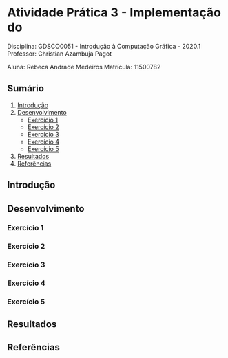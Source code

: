 # Atividade Prática 3 - Implementação do 

Disciplina: GDSCO0051 - Introdução à Computação Gráfica - 2020.1
Professor: Christian Azambuja Pagot

Aluna: Rebeca Andrade Medeiros
Matrícula: 11500782

## Sumário

1. [Introdução](https://github.com/rebecamedeiros/icg/blob/main/Atividade_3/Atividade_3.md#introdu%C3%A7%C3%A3o)
2. [Desenvolvimento](https://github.com/rebecamedeiros/icg/blob/main/Atividade_3/Atividade_3.md#desenvolvimento)
   * [Exercício 1](https://github.com/rebecamedeiros/icg/blob/main/Atividade_3/Atividade_3.md#exerc%C3%ADcio-1)
   * [Exercício 2](https://github.com/rebecamedeiros/icg/blob/main/Atividade_3/Atividade_3.md#exerc%C3%ADcio-2)
   * [Exercício 3](https://github.com/rebecamedeiros/icg/blob/main/Atividade_3/Atividade_3.md#exerc%C3%ADcio-3) 
   * [Exercício 4](https://github.com/rebecamedeiros/icg/blob/main/Atividade_3/Atividade_3.md#exerc%C3%ADcio-4)
   * [Exercício 5](https://github.com/rebecamedeiros/icg/blob/main/Atividade_3/Atividade_3.md#exerc%C3%ADcio-5)
3. [Resultados](https://github.com/rebecamedeiros/icg/blob/main/Atividade_3/Atividade_3.md#resultados)
4. [Referências](https://github.com/rebecamedeiros/icg/blob/main/Atividade_3/Atividade_3.md#refer%C3%AAncias)

## Introdução

## Desenvolvimento

### Exercício 1

### Exercício 2 

### Exercício 3 

### Exercício 4

### Exercício 5


## Resultados

## Referências
